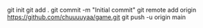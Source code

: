 git init
git add .
git commit -m "Initial commit"
git remote add origin https://github.com/chuuuuyaa/game.git
git push -u origin main
